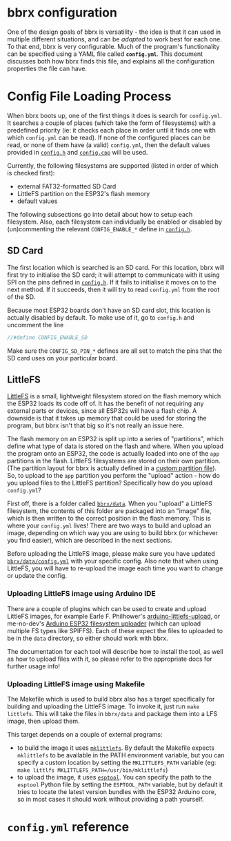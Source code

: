 # bbrx configuration
One of the design goals of bbrx is versatility - the idea is that it can used in multiple different situations, and can be _adapted_ to work best for each one.  To that end, bbrx is very configurable.  Much of the program's functionality can be specified using a YAML file called **`config.yml`**.  This document discusses both how bbrx finds this file, and explains all the configuration properties the file can have.

# Config File Loading Process
When bbrx boots up, one of the first things it does is search for `config.yml`.  It searches a couple of places (which take the form of filesystems) with a predefined priority (ie: it checks each place in order until it finds one with which `config.yml` can be read).  If none of the configured places can be read, or none of them have (a valid) `config.yml`, then the default values provided in [`config.h`](../../bbrx/config.h) and [`config.cpp`](../../bbrx/config.cpp) will be used.

Currently, the following filesystems are supported (listed in order of which is checked first):
- external FAT32-formatted SD Card
- LittleFS partition on the ESP32's flash memory
- default values

The following subsections go into detail about how to setup each filesystem.  Also, each filesystem can individually be enabled or disabled by (un)commenting the relevant `CONFIG_ENABLE_*` define in [`config.h`](../../bbrx/config.h).

## SD Card
The first location which is searched is an SD card.  For this location, bbrx will first try to initialise the SD card; it will attempt to communicate with it using SPI on the pins defined in [`config.h`](../../bbrx/config.h).  If it fails to initialise it moves on to the next method.  If it succeeds, then it will try to read `config.yml` from the root of the SD.

Because most ESP32 boards don't have an SD card slot, this location is actually disabled by default.  To make use of it, go to `config.h` and uncomment the line
```c++
//#define CONFIG_ENABLE_SD
```
Make sure the `CONFIG_SD_PIN_*` defines are all set to match the pins that the SD card uses on your particular board.

## LittleFS
[LittleFS](https://github.com/littlefs-project/littlefs) is a small, lightweight filesystem stored on the flash memory which the ESP32 loads its code off of.  It has the benefit of not requiring any external parts or devices, since all ESP32s will have a flash chip.  A downside is that it takes up memory that could be used for storing the program, but bbrx isn't that big so it's not really an issue here.

The flash memory on an ESP32 is split up into a series of "partitions", which define what type of data is stored on the flash and where.  When you upload the program onto an ESP32, the code is actually loaded into one of the `app` partitions in the flash.  LittleFS filesystems are stored on their own partition.  (The partition layout for bbrx is actually defined in a [custom partition file](../../bbrx/partitions.csv)).  So, to upload to the `app` partition you perform the "upload" action - how do you upload files to the LittleFS partition?  Specifically how do you upload `config.yml`?

First off, there is a folder called [`bbrx/data`](../../bbrx/data/).  When you "upload" a LittleFS filesystem, the contents of this folder are packaged into an "image" file, which is then written to the correct position in the flash memory.  This is where your `config.yml` lives!  There are two ways to build and upload an image, depending on which way you are using to build bbrx (or whichever you find easier), which are described in the next sections.

Before uploading the LittleFS image, please make sure you have updated [`bbrx/data/config.yml`](../../bbrx/data/config.yml) with your specific config.  Also note that when using LittleFS, you will have to re-upload the image each time you want to change or update the config.

### Uploading LittleFS image using Arduino IDE
There are a couple of plugins which can be used to create and upload LittleFS images, for example Earle F. Philhower's [arduino-littlefs-upload](https://github.com/earlephilhower/arduino-littlefs-upload), or me-no-dev's [Arduino ESP32 filesystem uploader](https://github.com/me-no-dev/arduino-esp32fs-plugin) (which can upload multiple FS types like SPIFFS).  Each of these expect the files to uploaded to be in the `data` directory, so either should work with bbrx.

The documentation for each tool will describe how to install the tool, as well as how to upload files with it, so please refer to the appropriate docs for further usage info!

### Uploading LittleFS image using Makefile
The Makefile which is used to build bbrx also has a target specifically for building and uploading the LittleFS image.  To invoke it, just run `make littlefs`.  This will take the files in `bbrx/data` and package them into a LFS image, then upload them.

This target depends on a couple of external programs:
- to build the image it uses [`mklittlefs`](https://github.com/earlephilhower/mklittlefs).  By default the Makefile expects `mklittlefs` to be available in the PATH environment variable, but you can specify a custom location by setting the `MKLITTLEFS_PATH` variable (eg: `make littlfs MKLITTLEFS_PATH=/usr/bin/mklittlefs`)
- to upload the image, it uses [`esptool`](https://github.com/espressif/esptool).  You can specify the path to the `esptool` Python file by setting the `ESPTOOL_PATH` variable, but by default it tries to locate the latest version bundles with the ESP32 Arduino core, so in most cases it should work without providing a path yourself.

# `config.yml` reference
